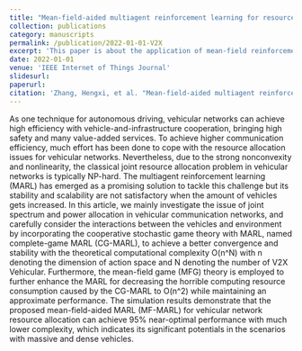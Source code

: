 ```yaml
---
title: "Mean-field-aided multiagent reinforcement learning for resource allocation in vehicular networks"
collection: publications
category: manuscripts
permalink: /publication/2022-01-01-V2X
excerpt: 'This paper is about the application of mean-field reinforcement learning in V2X system.'
date: 2022-01-01
venue: 'IEEE Internet of Things Journal'
slidesurl: 
paperurl: 
citation: 'Zhang, Hengxi, et al. "Mean-field-aided multiagent reinforcement learning for resource allocation in vehicular networks." IEEE Internet of Things Journal 10.3 (2022): 2667-2679.'
---
```


As one technique for autonomous driving, vehicular networks can achieve high efficiency with vehicle-and-infrastructure cooperation, bringing high safety and many value-added services. To achieve higher communication efficiency, much effort has been done to cope with the resource allocation issues for vehicular networks. Nevertheless, due to the strong nonconvexity and nonlinearity, the classical joint resource allocation problem in vehicular networks is typically NP-hard. The multiagent reinforcement learning (MARL) has emerged as a promising solution to tackle this challenge but its stability and scalability are not satisfactory when the amount of vehicles gets increased. In this article, we mainly investigate the issue of joint spectrum and power allocation in vehicular communication networks, and carefully consider the interactions between the vehicles and environment by incorporating the cooperative stochastic game theory with MARL, named complete-game MARL (CG-MARL), to achieve a better convergence and stability with the theoretical computational complexity O(n^N) with n denoting the dimension of action space and N denoting the number of V2X Vehicular. Furthermore, the mean-field game (MFG) theory is employed to further enhance the MARL for decreasing the horrible computing resource consumption caused by the CG-MARL to O(n^2) while maintaining an approximate performance. The simulation results demonstrate that the proposed mean-field-aided MARL (MF-MARL) for vehicular network resource allocation can achieve 95% near-optimal performance with much lower complexity, which indicates its significant potentials in the scenarios with massive and dense vehicles.